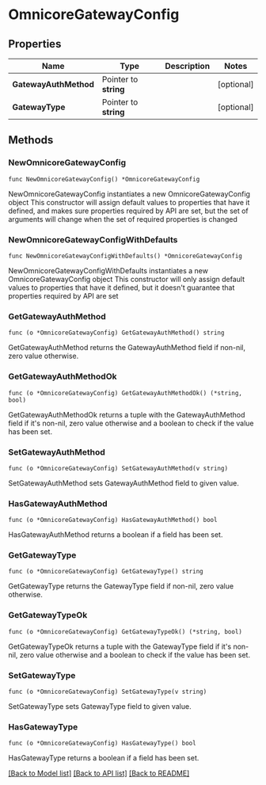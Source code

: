 # OmnicoreGatewayConfig

## Properties

Name | Type | Description | Notes
------------ | ------------- | ------------- | -------------
**GatewayAuthMethod** | Pointer to **string** |  | [optional] 
**GatewayType** | Pointer to **string** |  | [optional] 

## Methods

### NewOmnicoreGatewayConfig

`func NewOmnicoreGatewayConfig() *OmnicoreGatewayConfig`

NewOmnicoreGatewayConfig instantiates a new OmnicoreGatewayConfig object
This constructor will assign default values to properties that have it defined,
and makes sure properties required by API are set, but the set of arguments
will change when the set of required properties is changed

### NewOmnicoreGatewayConfigWithDefaults

`func NewOmnicoreGatewayConfigWithDefaults() *OmnicoreGatewayConfig`

NewOmnicoreGatewayConfigWithDefaults instantiates a new OmnicoreGatewayConfig object
This constructor will only assign default values to properties that have it defined,
but it doesn't guarantee that properties required by API are set

### GetGatewayAuthMethod

`func (o *OmnicoreGatewayConfig) GetGatewayAuthMethod() string`

GetGatewayAuthMethod returns the GatewayAuthMethod field if non-nil, zero value otherwise.

### GetGatewayAuthMethodOk

`func (o *OmnicoreGatewayConfig) GetGatewayAuthMethodOk() (*string, bool)`

GetGatewayAuthMethodOk returns a tuple with the GatewayAuthMethod field if it's non-nil, zero value otherwise
and a boolean to check if the value has been set.

### SetGatewayAuthMethod

`func (o *OmnicoreGatewayConfig) SetGatewayAuthMethod(v string)`

SetGatewayAuthMethod sets GatewayAuthMethod field to given value.

### HasGatewayAuthMethod

`func (o *OmnicoreGatewayConfig) HasGatewayAuthMethod() bool`

HasGatewayAuthMethod returns a boolean if a field has been set.

### GetGatewayType

`func (o *OmnicoreGatewayConfig) GetGatewayType() string`

GetGatewayType returns the GatewayType field if non-nil, zero value otherwise.

### GetGatewayTypeOk

`func (o *OmnicoreGatewayConfig) GetGatewayTypeOk() (*string, bool)`

GetGatewayTypeOk returns a tuple with the GatewayType field if it's non-nil, zero value otherwise
and a boolean to check if the value has been set.

### SetGatewayType

`func (o *OmnicoreGatewayConfig) SetGatewayType(v string)`

SetGatewayType sets GatewayType field to given value.

### HasGatewayType

`func (o *OmnicoreGatewayConfig) HasGatewayType() bool`

HasGatewayType returns a boolean if a field has been set.


[[Back to Model list]](../README.md#documentation-for-models) [[Back to API list]](../README.md#documentation-for-api-endpoints) [[Back to README]](../README.md)


